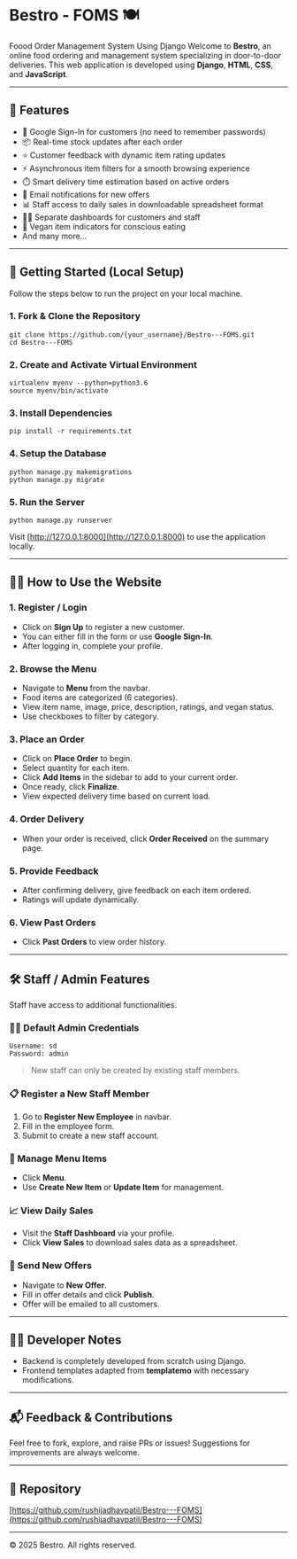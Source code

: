 # Bestro - FOMS 🍽️
Foood Order Management System Using Django
Welcome to **Bestro**, an online food ordering and management system specializing in door-to-door deliveries. This web application is developed using **Django**, **HTML**, **CSS**, and **JavaScript**.

---

## 🚀 Features

- 🔐 Google Sign-In for customers (no need to remember passwords)
- 📦 Real-time stock updates after each order
- ⭐ Customer feedback with dynamic item rating updates
- ⚡ Asynchronous item filters for a smooth browsing experience
- ⏱️ Smart delivery time estimation based on active orders
- 📧 Email notifications for new offers
- 📊 Staff access to daily sales in downloadable spreadsheet format
- 👨‍🍳 Separate dashboards for customers and staff
- 🌱 Vegan item indicators for conscious eating
- And many more...

---

## 🔧 Getting Started (Local Setup)

Follow the steps below to run the project on your local machine.

### 1. Fork & Clone the Repository

```
git clone https://github.com/{your_username}/Bestro---FOMS.git
cd Bestro---FOMS
```

### 2. Create and Activate Virtual Environment

```
virtualenv myenv --python=python3.6
source myenv/bin/activate
```

### 3. Install Dependencies

```
pip install -r requirements.txt
```

### 4. Setup the Database

```
python manage.py makemigrations
python manage.py migrate
```

### 5. Run the Server

```
python manage.py runserver
```

Visit [http://127.0.0.1:8000](http://127.0.0.1:8000) to use the application locally.

---

## 🧑‍🍳 How to Use the Website

### 1. Register / Login

* Click on **Sign Up** to register a new customer.
* You can either fill in the form or use **Google Sign-In**.
* After logging in, complete your profile.

### 2. Browse the Menu

* Navigate to **Menu** from the navbar.
* Food items are categorized (6 categories).
* View item name, image, price, description, ratings, and vegan status.
* Use checkboxes to filter by category.

### 3. Place an Order

* Click on **Place Order** to begin.
* Select quantity for each item.
* Click **Add Items** in the sidebar to add to your current order.
* Once ready, click **Finalize**.
* View expected delivery time based on current load.

### 4. Order Delivery

* When your order is received, click **Order Received** on the summary page.

### 5. Provide Feedback

* After confirming delivery, give feedback on each item ordered.
* Ratings will update dynamically.

### 6. View Past Orders

* Click **Past Orders** to view order history.

---

## 🛠️ Staff / Admin Features

Staff have access to additional functionalities.

### 👨‍💼 Default Admin Credentials

```
Username: sd
Password: admin
```

> New staff can only be created by existing staff members.

### 📋 Register a New Staff Member

1. Go to **Register New Employee** in navbar.
2. Fill in the employee form.
3. Submit to create a new staff account.

### 🍲 Manage Menu Items

* Click **Menu**.
* Use **Create New Item** or **Update Item** for management.

### 📈 View Daily Sales

* Visit the **Staff Dashboard** via your profile.
* Click **View Sales** to download sales data as a spreadsheet.

### 📨 Send New Offers

* Navigate to **New Offer**.
* Fill in offer details and click **Publish**.
* Offer will be emailed to all customers.

---

## 🧑‍💻 Developer Notes

* Backend is completely developed from scratch using Django.
* Frontend templates adapted from **templatemo** with necessary modifications.

---

## 📬 Feedback & Contributions

Feel free to fork, explore, and raise PRs or issues!
Suggestions for improvements are always welcome.

---

## 📎 Repository

[https://github.com/rushijadhavpatil/Bestro---FOMS](https://github.com/rushijadhavpatil/Bestro---FOMS)

---

© 2025 Bestro. All rights reserved.

